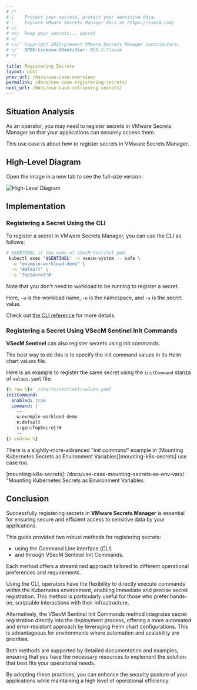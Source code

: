 ```yaml
---
# /*
# |    Protect your secrets, protect your sensitive data.
# :    Explore VMware Secrets Manager docs at https://vsecm.com/
# </
# <>/  keep your secrets... secret
# >/
# <>/' Copyright 2023-present VMware Secrets Manager contributors.
# >/'  SPDX-License-Identifier: BSD-2-Clause
# */

title: Registering Secrets
layout: post
prev_url: /docs/use-case-overview/
permalink: /docs/use-case-registering-secrets/
next_url: /docs/use-case-retrieving-secrets/
---
```


## Situation Analysis

As an operator, you may need to register secrets in VMware Secrets Manager
so that your applications can securely access them.

This use case is about how to register secrets in VMware Secrets Manager.

## High-Level Diagram

Open the image in a new tab to see the full-size version:

![High-Level Diagram](/assets/register-secret.png "High-Level Diagram")

## Implementation

### Registering a Secret Using the CLI

To register a secret in VMware Secrets Manager, you can use the CLI as follows:

```bash 
# $SENTINEL is the name of VSecM Sentinel pod.
 kubectl exec "$SENTINEL" -n vsecm-system -- safe \
  -w "example-workload-demo" \
  -n "default" \
  -s 'TopSecret!#'
```

Note that you don't need to workload to be running to register a secret.

Here, `-w` is the workload name, `-n` is the namespace, and `-s` is the secret 
value.

Check out [the CLI reference](/docs/cli/) for more details.

### Registering a Secret Using VSecM Sentinel Init Commands

**VSecM Sentinel** can also register secrets using init commands.

The best way to do this is to specify the init command values in its
Helm chart values file.

Here is an example to register the same secret using the `initCommand` stanza
of `values.yaml` file:

```yaml
{% raw %}# ./charts/sentinel/values.yaml
initCommand:
  enabled: true
  command: |
    --
    w:example-workload-demo
    n:default
    s:gen:TopSecret!#
    --
{% endraw %}
```

There is a slightly-more-advanced "*init command*" example in 
[Mounting Kubernetes Secrets as Environment Variables][mounting-k8s-secrets] 
use case too.

[mounting-k8s-secrets]: /docs/use-case-mounting-secrets-as-env-vars/ "Mounting Kubernetes Secrets as Environment Variables

## Conclusion

Successfully registering secrets in **VMware Secrets Manager** is essential for 
ensuring secure and efficient access to sensitive data by your applications. 

This guide provided two robust methods for registering secrets: 

* using the Command Line Interface (*CLI*) 
* and through VSecM Sentinel Init Commands. 

Each method offers a streamlined approach tailored to different operational 
preferences and requirements.

Using the CLI, operators have the flexibility to directly execute commands 
within the Kubernetes environment, enabling immediate and precise secret 
registration. This method is particularly useful for those who prefer hands-on, 
scriptable interactions with their infrastructure.

Alternatively, the VSecM Sentinel Init Commands method integrates secret 
registration directly into the deployment process, offering a more automated 
and error-resistant approach by leveraging Helm chart configurations. 
This is advantageous for environments where automation and scalability are 
priorities.

Both methods are supported by detailed documentation and examples, ensuring that 
you have the necessary resources to implement the solution that best fits your 
operational needs. 

By adopting these practices, you can enhance the security posture of your 
applications while maintaining a high level of operational efficiency.
